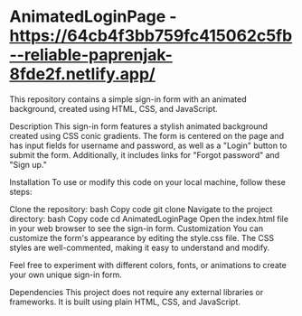 # AnimatedLoginPage - https://64cb4f3bb759fc415062c5fb--reliable-paprenjak-8fde2f.netlify.app/
This repository contains a simple sign-in form with an animated background, created using HTML, CSS, and JavaScript.

Description
This sign-in form features a stylish animated background created using CSS conic gradients. The form is centered on the page and has input fields for username and password, as well as a "Login" button to submit the form. Additionally, it includes links for "Forgot password" and "Sign up."

Installation
To use or modify this code on your local machine, follow these steps:

Clone the repository:
bash
Copy code
git clone 
Navigate to the project directory:
bash
Copy code
cd AnimatedLoginPage
Open the index.html file in your web browser to see the sign-in form.
Customization
You can customize the form's appearance by editing the style.css file. The CSS styles are well-commented, making it easy to understand and modify.

Feel free to experiment with different colors, fonts, or animations to create your own unique sign-in form.

Dependencies
This project does not require any external libraries or frameworks. It is built using plain HTML, CSS, and JavaScript.
